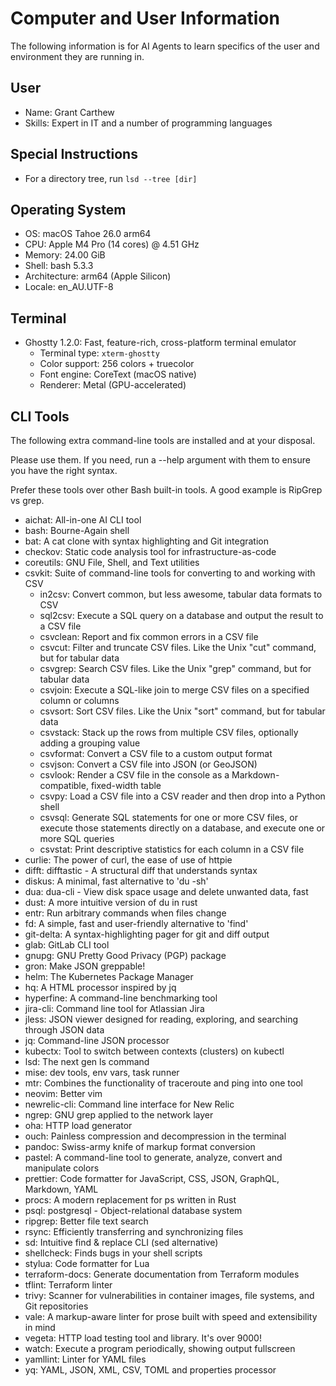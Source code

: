 # Computer and User Information

The following information is for AI Agents to learn specifics of the user and environment they are running in.

## User

- Name: Grant Carthew
- Skills: Expert in IT and a number of programming languages

## Special Instructions

- For a directory tree, run `lsd --tree [dir]`

## Operating System

- OS: macOS Tahoe 26.0 arm64
- CPU: Apple M4 Pro (14 cores) @ 4.51 GHz
- Memory: 24.00 GiB
- Shell: bash 5.3.3
- Architecture: arm64 (Apple Silicon)
- Locale: en_AU.UTF-8

## Terminal

- Ghostty 1.2.0: Fast, feature-rich, cross-platform terminal emulator
  - Terminal type: `xterm-ghostty`
  - Color support: 256 colors + truecolor
  - Font engine: CoreText (macOS native)
  - Renderer: Metal (GPU-accelerated)

## CLI Tools

The following extra command-line tools are installed and at your disposal.

Please use them. If you need, run a --help argument with them to ensure you have the right syntax.

Prefer these tools over other Bash built-in tools. A good example is RipGrep vs grep.

- aichat: All-in-one AI CLI tool
- bash: Bourne-Again shell
- bat: A cat clone with syntax highlighting and Git integration
- checkov: Static code analysis tool for infrastructure-as-code
- coreutils: GNU File, Shell, and Text utilities
- csvkit: Suite of command-line tools for converting to and working with CSV
  - in2csv: Convert common, but less awesome, tabular data formats to CSV
  - sql2csv: Execute a SQL query on a database and output the result to a CSV file
  - csvclean: Report and fix common errors in a CSV file
  - csvcut: Filter and truncate CSV files. Like the Unix "cut" command, but for tabular data
  - csvgrep: Search CSV files. Like the Unix "grep" command, but for tabular data
  - csvjoin: Execute a SQL-like join to merge CSV files on a specified column or columns
  - csvsort: Sort CSV files. Like the Unix "sort" command, but for tabular data
  - csvstack: Stack up the rows from multiple CSV files, optionally adding a grouping value
  - csvformat: Convert a CSV file to a custom output format
  - csvjson: Convert a CSV file into JSON (or GeoJSON)
  - csvlook: Render a CSV file in the console as a Markdown-compatible, fixed-width table
  - csvpy: Load a CSV file into a CSV reader and then drop into a Python shell
  - csvsql: Generate SQL statements for one or more CSV files, or execute those statements directly on a database, and execute one or more SQL queries
  - csvstat: Print descriptive statistics for each column in a CSV file
- curlie: The power of curl, the ease of use of httpie
- difft: difftastic - A structural diff that understands syntax
- diskus: A minimal, fast alternative to 'du -sh'
- dua: dua-cli - View disk space usage and delete unwanted data, fast
- dust: A more intuitive version of du in rust
- entr: Run arbitrary commands when files change
- fd: A simple, fast and user-friendly alternative to 'find'
- git-delta: A syntax-highlighting pager for git and diff output
- glab: GitLab CLI tool
- gnupg: GNU Pretty Good Privacy (PGP) package
- gron: Make JSON greppable!
- helm: The Kubernetes Package Manager
- hq: A HTML processor inspired by jq
- hyperfine: A command-line benchmarking tool
- jira-cli: Command line tool for Atlassian Jira
- jless: JSON viewer designed for reading, exploring, and searching through JSON data
- jq: Command-line JSON processor
- kubectx: Tool to switch between contexts (clusters) on kubectl
- lsd: The next gen ls command
- mise: dev tools, env vars, task runner
- mtr: Combines the functionality of traceroute and ping into one tool
- neovim: Better vim
- newrelic-cli: Command line interface for New Relic
- ngrep: GNU grep applied to the network layer
- oha: HTTP load generator
- ouch: Painless compression and decompression in the terminal
- pandoc: Swiss-army knife of markup format conversion
- pastel: A command-line tool to generate, analyze, convert and manipulate colors
- prettier: Code formatter for JavaScript, CSS, JSON, GraphQL, Markdown, YAML
- procs: A modern replacement for ps written in Rust
- psql: postgresql - Object-relational database system
- ripgrep: Better file text search
- rsync: Efficiently transferring and synchronizing files
- sd: Intuitive find & replace CLI (sed alternative)
- shellcheck: Finds bugs in your shell scripts
- stylua: Code formatter for Lua
- terraform-docs: Generate documentation from Terraform modules
- tflint: Terraform linter
- trivy: Scanner for vulnerabilities in container images, file systems, and Git repositories
- vale: A markup-aware linter for prose built with speed and extensibility in mind
- vegeta: HTTP load testing tool and library. It's over 9000!
- watch: Execute a program periodically, showing output fullscreen
- yamllint: Linter for YAML files
- yq: YAML, JSON, XML, CSV, TOML and properties processor
